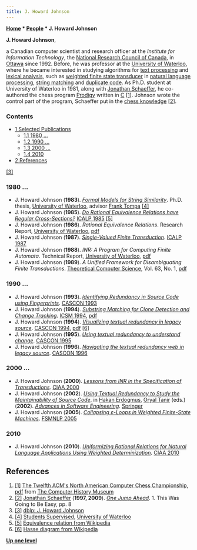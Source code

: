 ```yaml
---
title: J. Howard Johnson
---
```

**[Home](Home "Home") \* [People](People "People") \* J. Howard Johnson**


**J. Howard Johnson**,  

a Canadian computer scientist and research officer at the *Institute for Information Technology*, 
the [National Research Council of Canada](https://en.wikipedia.org/wiki/National_Research_Council_%28Canada%29), 
in [Ottawa](https://en.wikipedia.org/wiki/Ottawa) since 1992. Before, he was professor at the [University of Waterloo](University_of_Waterloo "University of Waterloo"), 
where he became interested in studying algorithms for [text processing](https://en.wikipedia.org/wiki/Text_processing) and [lexical analysis](https://en.wikipedia.org/wiki/Lexical_analysis), 
such as [weighted finite state transducer](https://en.wikipedia.org/wiki/Finite-state_transducer#Weighted_automata) in [natural language processing](https://en.wikipedia.org/wiki/Natural_language_processing), [string matching](https://en.wikipedia.org/wiki/String-searching_algorithm) and [duplicate code](https://en.wikipedia.org/wiki/Duplicate_code).
As Ph.D. student at University of Waterloo in 1981, along with [Jonathan Schaeffer](Jonathan_Schaeffer "Jonathan Schaeffer"), he co-authored the chess program [Prodigy](Prodigy "Prodigy") written in [C](C "C") <a id="cite-note-1" href="#cite-ref-1">[1]</a>. 
Johnson wrote the control part of the program, Schaeffer put in the [chess knowledge](Knowledge "Knowledge") <a id="cite-note-2" href="#cite-ref-2">[2]</a>.



### Contents


* [1 Selected Publications](#selected-publications)
	+ [1.1 1980 ...](#1980-...)
	+ [1.2 1990 ...](#1990-...)
	+ [1.3 2000 ...](#2000-...)
	+ [1.4 2010](#2010)
* [2 References](#references)






<a id="cite-note-3" href="#cite-ref-3">[3]</a>



### 1980 ...


* J. Howard Johnson (**1983**). *[Formal Models for String Similarity](https://www.semanticscholar.org/paper/Formal-models-for-string-similarity-Johnson/83b8f7815a55223b6e89dd7c55be3aec3f4fdabd)*. Ph.D. thesis, [University of Waterloo](University_of_Waterloo "University of Waterloo"), advisor [Frank Tompa](Mathematician#FTompa "Mathematician") <a id="cite-note-4" href="#cite-ref-4">[4]</a>
* J. Howard Johnson (**1985**). *[Do Rational Equivalence Relations have Regular Cross-Sections?](https://link.springer.com/chapter/10.1007/BFb0015755)* [ICALP 1985](https://dblp.uni-trier.de/db/conf/icalp/icalp85.html) <a id="cite-note-5" href="#cite-ref-5">[5]</a>
* J. Howard Johnson (**1986**). *Rational Equivalence Relations*. Research Report, [University of Waterloo](University_of_Waterloo "University of Waterloo"), [pdf](https://cs.uwaterloo.ca/research/tr/1986/CS-86-16.pdf)
* J. Howard Johnson (**1987**). *[Single-Valued Finite Transduction](https://link.springer.com/chapter/10.1007/3-540-18088-5_16)*. [ICALP 1987](https://dblp.uni-trier.de/db/conf/icalp/icalp87.html)
* J. Howard Johnson (**1988**). *INR: A Program for Computing Finite Automata*. Technical Report, [University of Waterloo](University_of_Waterloo "University of Waterloo"), [pdf](http://citeseerx.ist.psu.edu/viewdoc/download?doi=10.1.1.456.2799&rep=rep1&type=pdf)
* J. Howard Johnson (**1989**). *A Unified Framework for Disambiguating Finite Transductions*. [Theoretical Computer Science](https://en.wikipedia.org/wiki/Theoretical_Computer_Science_(journal)), Vol. 63, No. 1, [pdf](https://core.ac.uk/download/pdf/82759963.pdf)


### 1990 ...


* J. Howard Johnson (**1993**). *[Identifying Redundancy in Source Code using Fingerprints](https://dl.acm.org/doi/10.5555/962289.962305)*. [CASCON 1993](https://dblp.uni-trier.de/db/conf/cascon/cascon1993.html)
* J. Howard Johnson (**1994**). *[Substring Matching for Clone Detection and Change Tracking](https://www.computer.org/csdl/proceedings-article/icsm/1994/00336783/12OmNzlD9n2)*. [ICSM 1994](https://dblp.uni-trier.de/db/conf/icsm/icsm1994.html), [pdf](https://www.cs.drexel.edu/~spiros/teaching/CS675/papers/clone-johnson.pdf)
* J. Howard Johnson (**1994**). *[Visualizing textual redundancy in legacy source](https://dl.acm.org/doi/10.5555/782185.782217)*. [CASCON 1994](https://dblp.uni-trier.de/db/conf/cascon/cascon1994.html), [pdf](https://dl.acm.org/doi/pdf/10.5555/782185.782217) <a id="cite-note-6" href="#cite-ref-6">[6]</a>
* J. Howard Johnson (**1995**). *[Using textual redundancy to understand change](https://dl.acm.org/doi/10.5555/781915.781949)*. [CASCON 1995](https://dblp.uni-trier.de/db/conf/cascon/cascon1995.html)
* J. Howard Johnson (**1996**). *[Navigating the textual redundancy web in legacy source](https://dl.acm.org/doi/10.5555/782052.782068)*. [CASCON 1996](https://dblp.uni-trier.de/db/conf/cascon/cascon1996.html)


### 2000 ...


* J. Howard Johnson (**2000**). *[Lessons from INR in the Specification of Transductions](https://link.springer.com/chapter/10.1007/3-540-44674-5_33)*. [CIAA 2000](https://dblp.uni-trier.de/db/conf/wia/ciaa2000.html)
* J. Howard Johnson (**2002**). *[Using Textual Redundancy to Study the Maintainability of Source Code](https://link.springer.com/chapter/10.1007/978-0-387-21599-0_11)*. in [Hakan Erdogmus](https://scholar.google.ca/citations?user=4PU5ZFYV-iEC&hl=en), [Oryal Tanir](https://dblp.uni-trier.de/pers/hd/t/Tanir:Oryal) (eds.) (**2002**). *[Advances in Software Engineering](https://link.springer.com/book/10.1007/978-0-387-21599-0)*. [Springer](https://en.wikipedia.org/wiki/Springer_Science%2BBusiness_Media)
* J. Howard Johnson (**2005**). *[Collapsing ε-Loops in Weighted Finite-State Machines](https://link.springer.com/chapter/10.1007/11780885_12)*. [FSMNLP 2005](https://dblp.uni-trier.de/db/conf/fsmnlp/fsmnlp2005.html)


### 2010


* J. Howard Johnson (**2010**). *[Uniformizing Rational Relations for Natural Language Applications Using Weighted Determinization](https://link.springer.com/chapter/10.1007/978-3-642-18098-9_19)*. [CIAA 2010](https://dblp.uni-trier.de/db/conf/wia/ciaa2010.html)


## References


1. <a id="cite-ref-1" href="#cite-note-1">[1]</a> [The Twelfth ACM's North American Computer Chess Championship](http://www.computerhistory.org/chess/full_record.php?iid=doc-431614f6ce737), [pdf](http://archive.computerhistory.org/projects/chess/related_materials/text/3-1%20and%203-2%20and%203-3.1981_ACM_NACCC/1981_ACM_NACCC.sm.062303017.pdf) from [The Computer History Museum](The_Computer_History_Museum "The Computer History Museum")
2. <a id="cite-ref-2" href="#cite-note-2">[2]</a> [Jonathan Schaeffer](Jonathan_Schaeffer "Jonathan Schaeffer") (**1997, 2009**). *[One Jump Ahead](https://www.springer.com/gp/book/9780387765754)*. 1. This Was Going to Be Easy, pp. 8
3. <a id="cite-ref-3" href="#cite-note-3">[3]</a> [dblp: J. Howard Johnson](https://dblp.uni-trier.de/pers/j/Johnson:J=_Howard.html)
4. <a id="cite-ref-4" href="#cite-note-4">[4]</a> [Students Supervised](https://cs.uwaterloo.ca/~fwtompa/students.html), [University of Waterloo](University_of_Waterloo "University of Waterloo")
5. <a id="cite-ref-5" href="#cite-note-5">[5]</a> [Equivalence relation from Wikipedia](https://en.wikipedia.org/wiki/Equivalence_relation)
6. <a id="cite-ref-6" href="#cite-note-6">[6]</a> [Hasse diagram from Wikipedia](https://en.wikipedia.org/wiki/Hasse_diagram)

**[Up one level](People "People")**







 
